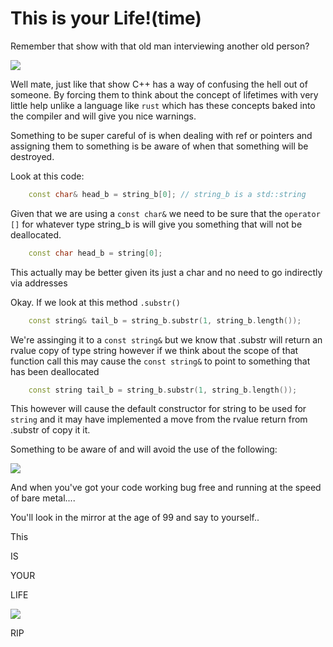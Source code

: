 # This is your Life!(time)

Remember that show with that old man interviewing another old person?

<img src="https://i.ytimg.com/vi/CRTArZ2nnI8/hqdefault.jpg">

Well mate, just like that show C++ has a way of confusing the hell out of someone. By forcing them to think about the concept of lifetimes with very little help unlike a language like `rust` which has these concepts baked into the compiler and will give you nice warnings. 

Something to be super careful of is when dealing with ref or pointers and assigning them to something is be aware of when that something will be destroyed. 


Look at this code:
```c++
    const char& head_b = string_b[0]; // string_b is a std::string
```

Given that we are using a `const char&` we need to be sure that the `operator []` for whatever type string_b is will give you something that will not be deallocated.


```c++
    const char head_b = string[0]; 
```

This actually may be better given its just a char and no need to go indirectly via addresses 

Okay. If we look at this method `.substr()` 

```c++
    const string& tail_b = string_b.substr(1, string_b.length());

```

We're assinging it to a `const string&` but we know that .substr will return an rvalue copy of type string however if we think about the scope of that function call this may cause the `const string&` to point to something that has been deallocated

```c++
    const string tail_b = string_b.substr(1, string_b.length());
```

This however will cause the default constructor for string to be used for `string` and it may have implemented a move from the rvalue return from .substr of copy it it.

Something to be aware of and will avoid the use of the following:

<img src="https://i.pinimg.com/originals/83/5b/2b/835b2b1227522dc6467761fb904d1a34.jpg"/>


And when you've got your code working bug free and running at the speed of bare metal....

You'll look in the mirror at the age of 99 and say to yourself..

This

IS

YOUR

LIFE


<img src="https://media.giphy.com/media/g9582DNuQppxC/source.gif"/>

RIP
